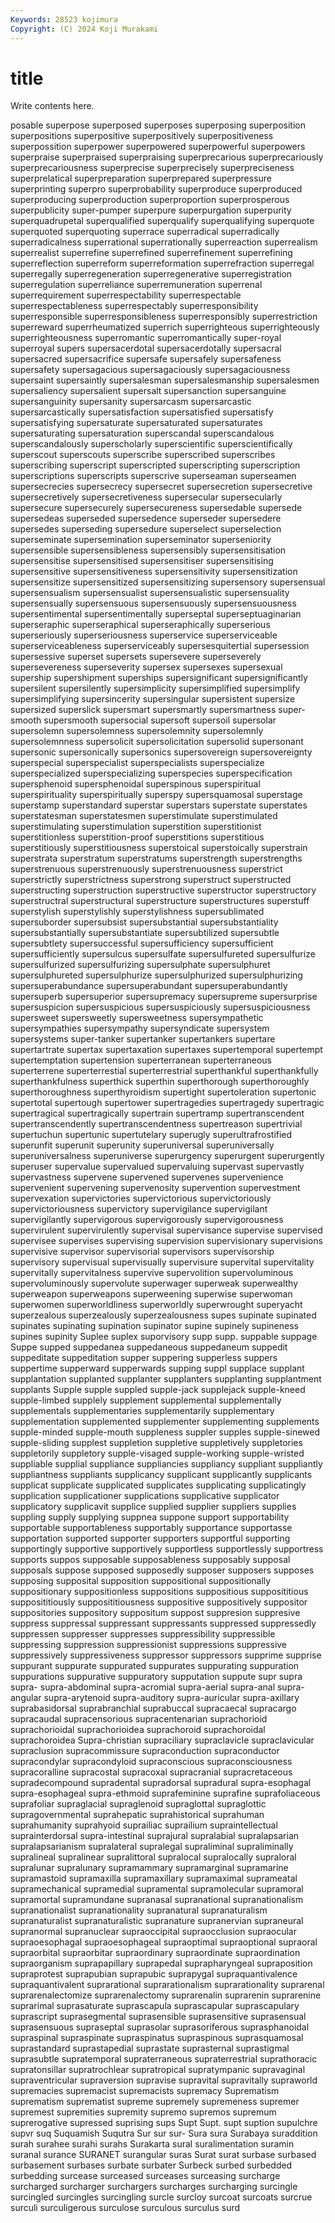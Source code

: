 ```yaml
---
Keywords: 28523 kojimura
Copyright: (C) 2024 Koji Murakami
---
```


# title

Write contents here.



posable superpose superposed superposes superposing superposition superpositions superpositive
superpositively superpositiveness superpossition superpower superpowered superpowerful superpowers superpraise superpraised superpraising
superprecarious superprecariously superprecariousness superprecise superprecisely superpreciseness superprelatical superpreparation superprepared superpressure
superprinting superpro superprobability superproduce superproduced superproducing superproduction superproportion superprosperous superpublicity
super-pumper superpure superpurgation superpurity superquadrupetal superqualified superqualify superqualifying superquote superquoted
superquoting superrace superradical superradically superradicalness superrational superrationally superreaction superrealism superrealist
superrefine superrefined superrefinement superrefining superreflection superreform superreformation superrefraction superregal superregally
superregeneration superregenerative superregistration superregulation superreliance superremuneration superrenal superrequirement superrespectability superrespectable
superrespectableness superrespectably superresponsibility superresponsible superresponsibleness superresponsibly superrestriction superreward superrheumatized superrich
superrighteous superrighteously superrighteousness superromantic superromantically super-royal superroyal supers supersacerdotal supersacerdotally
supersacral supersacred supersacrifice supersafe supersafely supersafeness supersafety supersagacious supersagaciously supersagaciousness
supersaint supersaintly supersalesman supersalesmanship supersalesmen supersaliency supersalient supersalt supersanction supersanguine
supersanguinity supersanity supersarcasm supersarcastic supersarcastically supersatisfaction supersatisfied supersatisfy supersatisfying supersaturate
supersaturated supersaturates supersaturating supersaturation superscandal superscandalous superscandalously superscholarly superscientific superscientifically
superscout superscouts superscribe superscribed superscribes superscribing superscript superscripted superscripting superscription
superscriptions superscripts superscrive superseaman superseamen supersecrecies supersecrecy supersecret supersecretion supersecretive
supersecretively supersecretiveness supersecular supersecularly supersecure supersecurely supersecureness supersedable supersede supersedeas
superseded supersedence superseder supersedere supersedes superseding supersedure superselect superselection superseminate
supersemination superseminator superseniority supersensible supersensibleness supersensibly supersensitisation supersensitise supersensitised supersensitiser
supersensitising supersensitive supersensitiveness supersensitivity supersensitization supersensitize supersensitized supersensitizing supersensory supersensual
supersensualism supersensualist supersensualistic supersensuality supersensually supersensuous supersensuously supersensuousness supersentimental supersentimentally
superseptal superseptuaginarian superseraphic superseraphical superseraphically superserious superseriously superseriousness superservice superserviceable
superserviceableness superserviceably supersesquitertial supersession supersessive superset supersets supersevere superseverely supersevereness
superseverity supersex supersexes supersexual supership supershipment superships supersignificant supersignificantly supersilent
supersilently supersimplicity supersimplified supersimplify supersimplifying supersincerity supersingular supersistent supersize supersized
superslick supersmart supersmartly supersmartness super-smooth supersmooth supersocial supersoft supersoil supersolar
supersolemn supersolemness supersolemnity supersolemnly supersolemnness supersolicit supersolicitation supersolid supersonant supersonic
supersonically supersonics supersovereign supersovereignty superspecial superspecialist superspecialists superspecialize superspecialized superspecializing
superspecies superspecification supersphenoid supersphenoidal superspinous superspiritual superspirituality superspiritually superspy supersquamosal
superstage superstamp superstandard superstar superstars superstate superstates superstatesman superstatesmen superstimulate
superstimulated superstimulating superstimulation superstition superstitionist superstitionless superstition-proof superstitions superstitious superstitiously
superstitiousness superstoical superstoically superstrain superstrata superstratum superstratums superstrength superstrengths superstrenuous
superstrenuously superstrenuousness superstrict superstrictly superstrictness superstrong superstruct superstructed superstructing superstruction
superstructive superstructor superstructory superstructral superstructural superstructure superstructures superstuff superstylish superstylishly
superstylishness supersublimated supersuborder supersubsist supersubstantial supersubstantiality supersubstantially supersubstantiate supersubtilized supersubtle
supersubtlety supersuccessful supersufficiency supersufficient supersufficiently supersulcus supersulfate supersulfureted supersulfurize supersulfurized
supersulfurizing supersulphate supersulphuret supersulphureted supersulphurize supersulphurized supersulphurizing supersuperabundance supersuperabundant supersuperabundantly
supersuperb supersuperior supersupremacy supersupreme supersurprise supersuspicion supersuspicious supersuspiciously supersuspiciousness supersweet
supersweetly supersweetness supersympathetic supersympathies supersympathy supersyndicate supersystem supersystems super-tanker supertanker
supertankers supertare supertartrate supertax supertaxation supertaxes supertemporal supertempt supertemptation supertension
superterranean superterraneous superterrene superterrestial superterrestrial superthankful superthankfully superthankfulness superthick superthin
superthorough superthoroughly superthoroughness superthyroidism supertight supertoleration supertonic supertotal supertough supertower
supertragedies supertragedy supertragic supertragical supertragically supertrain supertramp supertranscendent supertranscendently supertranscendentness
supertreason supertrivial supertuchun supertunic supertutelary superugly superultrafrostified superunfit superunit superunity
superuniversal superuniversally superuniversalness superuniverse superurgency superurgent superurgently superuser supervalue supervalued
supervaluing supervast supervastly supervastness supervene supervened supervenes supervenience supervenient supervening
supervenosity supervention supervestment supervexation supervictories supervictorious supervictoriously supervictoriousness supervictory supervigilance
supervigilant supervigilantly supervigorous supervigorously supervigorousness supervirulent supervirulently supervisal supervisance supervise
supervised supervisee supervises supervising supervision supervisionary supervisions supervisive supervisor supervisorial
supervisors supervisorship supervisory supervisual supervisually supervisure supervital supervitality supervitally supervitalness
supervive supervolition supervoluminous supervoluminously supervolute superwager superweak superwealthy superweapon superweapons
superweening superwise superwoman superwomen superworldliness superworldly superwrought superyacht superzealous superzealously
superzealousness supes supinate supinated supinates supinating supination supinator supine supinely
supineness supines supinity Suplee suplex suporvisory supp supp. suppable suppage
Suppe supped suppedanea suppedaneous suppedaneum suppedit suppeditate suppeditation supper suppering
supperless suppers suppertime supperward supperwards supping suppl supplace supplant supplantation
supplanted supplanter supplanters supplanting supplantment supplants Supple supple suppled supple-jack
supplejack supple-kneed supple-limbed supplely supplement supplemental supplementally supplementals supplementaries supplementarily
supplementary supplementation supplemented supplementer supplementing supplements supple-minded supple-mouth suppleness suppler
supples supple-sinewed supple-sliding supplest suppletion suppletive suppletively suppletories suppletorily suppletory
supple-visaged supple-working supple-wristed suppliable supplial suppliance suppliancies suppliancy suppliant suppliantly
suppliantness suppliants supplicancy supplicant supplicantly supplicants supplicat supplicate supplicated supplicates
supplicating supplicatingly supplication supplicationer supplications supplicative supplicator supplicatory supplicavit supplice
supplied supplier suppliers supplies suppling supply supplying suppnea suppone support
supportability supportable supportableness supportably supportance supportasse supportation supported supporter supporters
supportful supporting supportingly supportive supportively supportless supportlessly supportress supports suppos
supposable supposableness supposably supposal supposals suppose supposed supposedly supposer supposers
supposes supposing supposital supposition suppositional suppositionally suppositionary suppositionless suppositions suppositious
supposititious supposititiously supposititiousness suppositive suppositively suppositor suppositories suppository suppositum suppost
suppresion suppresive suppress suppressal suppressant suppressants suppressed suppressedly suppressen suppresser
suppresses suppressibility suppressible suppressing suppression suppressionist suppressions suppressive suppressively suppressiveness
suppressor suppressors supprime supprise suppurant suppurate suppurated suppurates suppurating suppuration
suppurations suppurative suppuratory supputation suppute supr supra supra- supra-abdominal supra-acromial
supra-aerial supra-anal supra-angular supra-arytenoid supra-auditory supra-auricular supra-axillary suprabasidorsal suprabranchial suprabuccal
supracaecal supracargo supracaudal supracensorious supracentenarian suprachorioid suprachorioidal suprachorioidea suprachoroid suprachoroidal
suprachoroidea Supra-christian supraciliary supraclavicle supraclavicular supraclusion supracommissure supraconduction supraconductor supracondylar
supracondyloid supraconscious supraconsciousness supracoralline supracostal supracoxal supracranial supracretaceous supradecompound supradental
supradorsal supradural supra-esophagal supra-esophageal supra-ethmoid suprafeminine suprafine suprafoliaceous suprafoliar supraglacial
supraglenoid supraglottal supraglottic supragovernmental suprahepatic suprahistorical suprahuman suprahumanity suprahyoid suprailiac
suprailium supraintellectual suprainterdorsal supra-intestinal suprajural supralabial supralapsarian supralapsarianism supralateral supralegal
supraliminal supraliminally supralineal supralinear supralittoral supralocal supralocally supraloral supralunar supralunary
supramammary supramarginal supramarine supramastoid supramaxilla supramaxillary supramaximal suprameatal supramechanical supramedial
supramental supramolecular supramoral supramortal supramundane supranasal supranational supranationalism supranationalist supranationality
supranatural supranaturalism supranaturalist supranaturalistic supranature supranervian supraneural supranormal supranuclear supraoccipital
supraocclusion supraocular supraoesophagal supraoesophageal supraoptimal supraoptional supraoral supraorbital supraorbitar supraordinary
supraordinate supraordination supraorganism suprapapillary suprapedal suprapharyngeal supraposition supraprotest suprapubian suprapubic
suprapygal supraquantivalence supraquantivalent suprarational suprarationalism suprarationality suprarenal suprarenalectomize suprarenalectomy suprarenalin
suprarenin suprarenine suprarimal suprasaturate suprascapula suprascapular suprascapulary suprascript suprasegmental suprasensible
suprasensitive suprasensual suprasensuous supraseptal suprasolar suprasoriferous suprasphanoidal supraspinal supraspinate supraspinatus
supraspinous suprasquamosal suprastandard suprastapedial suprastate suprasternal suprastigmal suprasubtle supratemporal supraterraneous
supraterrestrial suprathoracic supratonsillar supratrochlear supratropical supratympanic supravaginal supraventricular supraversion supravise
supravital supravitally supraworld supremacies supremacist supremacists supremacy Suprematism suprematism suprematist
supreme supremely supremeness supremer supremest supremities supremity supremo supremos supremum
suprerogative supressed suprising sups Supt Supt. supt suption supulchre supvr
suq Suquamish Suqutra Sur sur sur- Sura sura Surabaya suraddition
surah surahee surahi surahs Surakarta sural suralimentation suramin suranal surance
SURANET surangular suras Surat surat surbase surbased surbasement surbases surbate
surbater Surbeck surbed surbedded surbedding surcease surceased surceases surceasing surcharge
surcharged surcharger surchargers surcharges surcharging surcingle surcingled surcingles surcingling surcle
surcloy surcoat surcoats surcrue surculi surculigerous surculose surculous surculus surd
